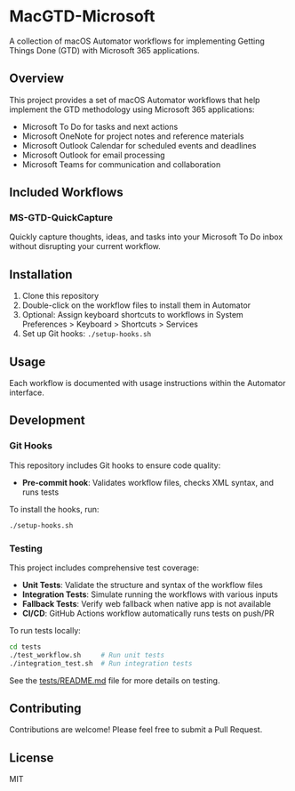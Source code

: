 # MacGTD-Microsoft

A collection of macOS Automator workflows for implementing Getting Things Done (GTD) with Microsoft 365 applications.

## Overview

This project provides a set of macOS Automator workflows that help implement the GTD methodology using Microsoft 365 applications:

- Microsoft To Do for tasks and next actions
- Microsoft OneNote for project notes and reference materials
- Microsoft Outlook Calendar for scheduled events and deadlines
- Microsoft Outlook for email processing
- Microsoft Teams for communication and collaboration

## Included Workflows

### MS-GTD-QuickCapture

Quickly capture thoughts, ideas, and tasks into your Microsoft To Do inbox without disrupting your current workflow.

## Installation

1. Clone this repository
2. Double-click on the workflow files to install them in Automator
3. Optional: Assign keyboard shortcuts to workflows in System Preferences > Keyboard > Shortcuts > Services
4. Set up Git hooks: `./setup-hooks.sh`

## Usage

Each workflow is documented with usage instructions within the Automator interface.

## Development

### Git Hooks

This repository includes Git hooks to ensure code quality:

- **Pre-commit hook**: Validates workflow files, checks XML syntax, and runs tests

To install the hooks, run:

```bash
./setup-hooks.sh
```

### Testing

This project includes comprehensive test coverage:

- **Unit Tests**: Validate the structure and syntax of the workflow files
- **Integration Tests**: Simulate running the workflows with various inputs
- **Fallback Tests**: Verify web fallback when native app is not available
- **CI/CD**: GitHub Actions workflow automatically runs tests on push/PR

To run tests locally:

```bash
cd tests
./test_workflow.sh     # Run unit tests
./integration_test.sh  # Run integration tests
```

See the [tests/README.md](tests/README.md) file for more details on testing.

## Contributing

Contributions are welcome! Please feel free to submit a Pull Request.

## License

MIT